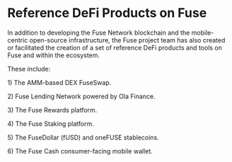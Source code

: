 # Reference DeFi Products on Fuse

In addition to developing the Fuse Network blockchain and the mobile-centric open-source infrastructure, the Fuse project team has also created or facilitated the creation of a set of reference DeFi products and tools on Fuse and within the ecosystem.

These include:

1\) The AMM-based DEX FuseSwap.

2\) Fuse Lending Network powered by Ola Finance.

3\) The Fuse Rewards platform.

4\) The Fuse Staking platform.

5\) The FuseDollar \(fUSD\) and oneFUSE stablecoins.

6\) The Fuse Cash consumer-facing mobile wallet.  

  

### 







